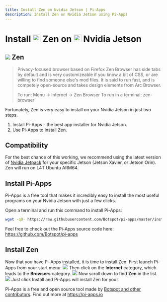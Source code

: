 ```yaml
---
title: Install Zen on Nvidia Jetson | Pi-Apps
description: Install Zen on Nvidia Jetson using Pi-Apps
---
```

<div class="simple-install-content content">

# Install <img src="/img/app-icons/Zen/icon-64.png" height=24> Zen on <img src=/img/other-icons/nvidia-icon.svg height=24> Nvidia Jetson

## <img src="/img/app-icons/Zen/icon-64.png"> Zen
> Privacy-focused browser based on Firefox
> Zen Browser has side tabs by default and is very customizeable if you know a bit of CSS, or are willing to find someone else's mod files. It is said to run fast, and is competely open-source and takes design elements from Arc Browser.
> 
> To run: Menu -> Internet -> Zen Browser
> To run in a terminal: zen-browser

Fortunately, Zen is very easy to install on your Nvidia Jetson in just two steps.
1. Install Pi-Apps - the best app installer for Nvidia Jetson.
2. Use Pi-Apps to install Zen.
</div>
<div class="simple-install-content content">

## Compatibility
For the best chance of this working, we recommend using the latest version of [Nvidia Jetpack](https://developer.nvidia.com/embedded/jetpack-archive) for your specific Jetson (Jetson Xavier, or Jetson Orin).
Zen will run on L4T Ubuntu ARM64.
</div>
<div class="simple-install-content content">

## Install Pi-Apps

Pi-Apps is a free tool that makes it incredibly easy to install the most useful programs on your Nvidia Jetson with just a few clicks.

Open a terminal and run this command to install Pi-Apps:
```bash
wget -qO- https://raw.githubusercontent.com/Botspot/pi-apps/master/install | bash
```
Feel free to check out the Pi-Apps source code here: https://github.com/Botspot/pi-apps
</div>
<div class="simple-install-content content">

## Install Zen

Now that you have Pi-Apps installed, it is time to install Zen.
First launch Pi-Apps from your start menu:
<img src="/img/start-menu.png">
Then click on the <b>Internet</b> category, which leads to the <b>Browsers</b> category.
<img src="/img/category-selections/Browsers.png">
Now scroll down to find <b>Zen</b> in the list.
<img src="/img/app-icons/Zen/app-selection.png">
Just click Install and Pi-Apps will install Zen for you!
</div>
<div class="simple-install-content content">

Pi-Apps is a free and open source tool made by [Botspot and other contributors](/about/#contributors). Find out more at https://pi-apps.io
</div>
